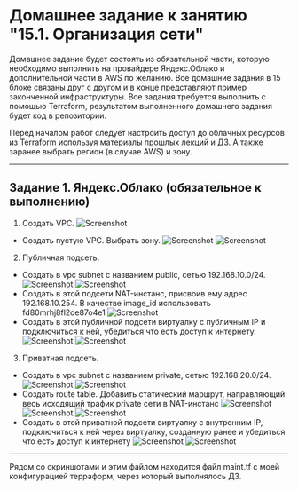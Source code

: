 # Домашнее задание к занятию "15.1. Организация сети"

Домашнее задание будет состоять из обязательной части, которую необходимо выполнить на провайдере Яндекс.Облако и дополнительной части в AWS по желанию. Все домашние задания в 15 блоке связаны друг с другом и в конце представляют пример законченной инфраструктуры. 
Все задания требуется выполнить с помощью Terraform, результатом выполненного домашнего задания будет код в репозитории. 

Перед началом работ следует настроить доступ до облачных ресурсов из Terraform используя материалы прошлых лекций и [ДЗ](https://github.com/netology-code/virt-homeworks/tree/master/07-terraform-02-syntax ). А также заранее выбрать регион (в случае AWS) и зону.

---
## Задание 1. Яндекс.Облако (обязательное к выполнению)

1. Создать VPC.
![Screenshot](1.png)
- Создать пустую VPC. Выбрать зону.
![Screenshot](1-1.png)
![Screenshot](1-2.png)

2. Публичная подсеть.
- Создать в vpc subnet с названием public, сетью 192.168.10.0/24.
![Screenshot](2-1.png)
![Screenshot](2-1-1.png)
- Создать в этой подсети NAT-инстанс, присвоив ему адрес 192.168.10.254. В качестве image_id использовать fd80mrhj8fl2oe87o4e1
![Screenshot](2-2.png)
- Создать в этой публичной подсети виртуалку с публичным IP и подключиться к ней, убедиться что есть доступ к интернету.
![Screenshot](2-3.png)
![Screenshot](2-3-1.png)
3. Приватная подсеть.
- Создать в vpc subnet с названием private, сетью 192.168.20.0/24.
![Screenshot](3-1.png)
![Screenshot](3-1-1.png)
- Создать route table. Добавить статический маршрут, направляющий весь исходящий трафик private сети в NAT-инстанс
![Screenshot](3-2.png)
![Screenshot](3-2-1.png)
![Screenshot](3-2-2.png)
- Создать в этой приватной подсети виртуалку с внутренним IP, подключиться к ней через виртуалку, созданную ранее и убедиться что есть доступ к интернету
![Screenshot](3-3-1.png)
![Screenshot](3-3-2.png)

---

Рядом со скриншотами и этим файлом находится файл maint.tf с моей конфигурацией терраформ, через который выполнялось ДЗ.


